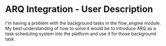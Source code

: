 # ARQ Integration - User Description

I'm having a problem with the background tasks in the flow_engine module. My best understanding of how to solve it would be to introduce ARQ as a task scheduling system into the platform and use it for those background task.